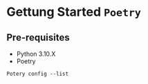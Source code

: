 # Gettung Started `Poetry`

## Pre-requisites

- Python 3.10.X
- Poetry 

```
Potery config --list
```